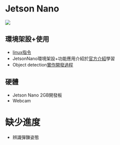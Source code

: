 # Jetson Nano

![](https://i.imgur.com/P385sbt.gif)

## 環境架設+使用
* <a href="https://hackmd.io/@Mrcamel/ByOT6teoF">linux指令</a>
* JetsonNano環境架設+功能應用介紹於<a href="https://github.com/dusty-nv/jetson-inference">官方介紹</a>學習
* Object detection<a href="https://hackmd.io/NasoNE1uRbar1bACno685w?view">實作開發過程</a>

## 硬體
* Jetson Nano 2GB開發板
* Webcam

# 缺少進度
* 辨識彈鍊姿態
